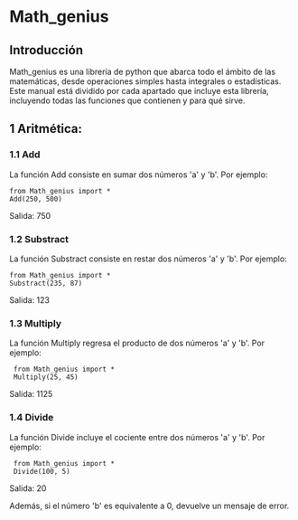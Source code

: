 # Math_genius
## Introducción
Math_genius es una librería de 
python que abarca todo el ámbito
de las matemáticas, desde 
operaciones simples hasta 
integrales o estadísticas. 
Este manual está dividido por 
cada apartado que incluye esta 
librería, incluyendo todas las 
funciones que contienen y para 
qué sirve.

## 1 Aritmética:
### 1.1 Add
La función Add consiste en sumar dos números
'a' y 'b'. Por ejemplo:
    
    from Math_genius import *
    Add(250, 500)

  Salida: 750

### 1.2 Substract
La función Substract consiste en restar dos
números 'a' y 'b'. Por ejemplo:

    from Math_genius import *
    Substract(235, 87)

  Salida: 123

### 1.3 Multiply
La función Multiply regresa el producto de dos
números 'a' y 'b'. Por ejemplo:

     from Math_genius import *
     Multiply(25, 45)

   Salida: 1125

### 1.4 Divide
La función Divide incluye el cociente entre
dos números 'a' y 'b'. Por ejemplo:

     from Math_genius import *
     Divide(100, 5)

   Salida: 20
   
Además, si el número 'b' es equivalente a 0,
devuelve un mensaje de error.

##
    
    


